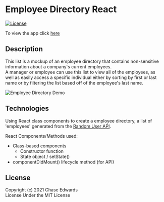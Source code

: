 # Employee Directory React
[![License](https://img.shields.io/badge/license-The%20MIT%20License-success.svg)](https://shields.io/)     
     
To view the app click [here](https://cwedwards9.github.io/employee-directory-react/)


## Description
This list is a mockup of an employee directory that contains non-sensitive information about a company's current employees.     
A manager or employee can use this list to view all of the employees, as well as easily access a specific individual either by sorting by first or last name or by filtering the list based off of the employee's last name.     
     
![Employee Directory Demo](/src/employee-directory-demo.gif)


## Technologies
Using React class components to create a employee directory, a list of 'employees' generated from the [Random User API](https://randomuser.me/).    
           
React Components/Methods used:
* Class-based components
    * Constructor function
    * State object / setState()
* componentDidMount() lifecycle method (for API)


## License
Copyright (c) 2021 Chase Edwards     
License Under the MIT License